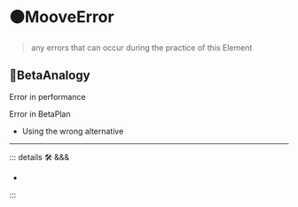 # 🟠<mooves>MooveError</mooves>

> any errors that can occur during the practice of this Element

## 🔷<beta>BetaAnalogy</beta>

Error in performance

Error in BetaPlan

- Using the wrong alternative

---

<!-- =================================================== -->
<!-- =================================================== -->
<!-- =================================================== -->
<!-- =================================================== -->
<!-- =================================================== -->
::: details 🛠 <dev>&&&</dev>

-

:::

